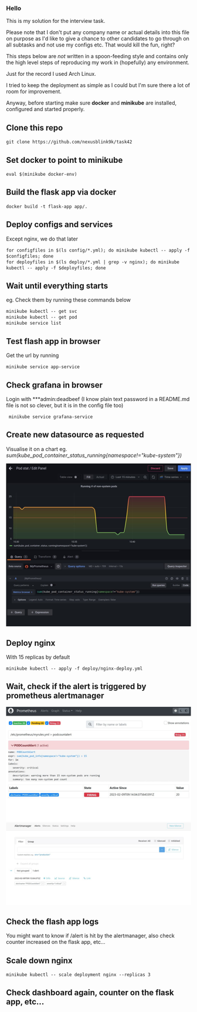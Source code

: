 ### Hello

This is my solution for the interview task. 

Please note that I don't put any company name or actual details into this file on purpose as I'd like to give a chance to other candidates to go through on all subtasks and not use my configs etc. That would kill the fun, right?

This steps below are *not* written in a spoon-feeding style and contains only the high level steps of reproducing my work in (hopefully) any environment.

Just for the record I used Arch Linux.

I tried to keep the deployment as simple as I could but I'm sure there a lot of room for improvement.

Anyway, before starting make sure **docker** and **minikube** are installed, configured and started properly.

## Clone this repo
```
git clone https://github.com/nexusblink9k/task42

```

## Set docker to point to minikube 
```
eval $(minikube docker-env)
```

## Build the flask app via docker
```
docker build -t flask-app app/.
```

## Deploy configs and services
 
Except nginx, we do that later

```
for configfiles in $(ls config/*.yml); do minikube kubectl -- apply -f $configfiles; done
for deployfiles in $(ls deploy/*.yml | grep -v nginx); do minikube kubectl -- apply -f $deployfiles; done
```

## Wait until everything starts
eg. Check them by running these commands below
```
minikube kubectl -- get svc
minikube kubectl -- get pod
minikube service list
```

## Test flash app in browser
Get the url by running
```
minikube service app-service 
```

## Check grafana in browser
Login with ***admin:deadbeef (I know plain text password in a README.md file is not so clever, but it is in the config file too)

```
 minikube service grafana-service 
```

## Create new datasource as requested
Visualise it on a chart eg. *sum(kube_pod_container_status_running{namespace!="kube-system"})*

![grafana](/screenshots/grafana.png)

## Deploy nginx
With 15 replicas by default
```
minikube kubectl -- apply -f deploy/nginx-deploy.yml
```

## Wait, check if the alert is triggered by prometheus alertmanager
![prometheus](/screenshots/prometheus_alert.png)
![alertmanager](/screenshots/alertmanager_alert.png)

## Check the flash app logs
You might want to know if /alert is hit by the alertmanager, also check counter increased on the flask app, etc...

## Scale down nginx
```
minikube kubectl -- scale deployment nginx --replicas 3
```

## Check dashboard again, counter on the flask app, etc...


